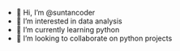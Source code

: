- 👋 Hi, I’m @suntancoder
- 👀 I’m interested in data analysis
- 🌱 I’m currently learning python
- 💞️ I’m looking to collaborate on python projects
<!---
suntancoder/suntancoder is a ✨ special ✨ repository because its `README.md` (this file) appears on your GitHub profile.
You can click the Preview link to take a look at your changes.
--->
